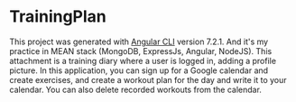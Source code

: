 # TrainingPlan

This project was generated with [Angular CLI](https://github.com/angular/angular-cli) version 7.2.1.
And it's my practice in MEAN stack (MongoDB, ExpressJs, Angular, NodeJS).
This attachment is a training diary where a user is logged in, adding a profile picture.
In this application, you can sign up for a Google calendar and create exercises, and create a workout plan for the day and write it to your calendar. You can also delete recorded workouts from the calendar.
